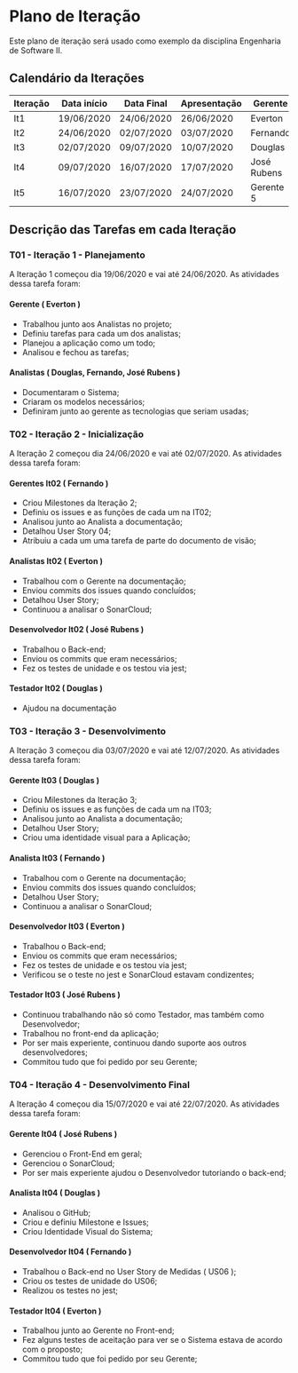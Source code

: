 # Plano de Iteração

Este plano de iteração será usado como exemplo da disciplina Engenharia de Software II.

## Calendário da Iterações

| Iteração | Data início | Data Final | Apresentação | Gerente   |
| -------- | ----------- | ---------- | ------------ | --------- |
| It1      | 19/06/2020  | 24/06/2020 | 26/06/2020   | Everton   |
| It2      | 24/06/2020  | 02/07/2020 | 03/07/2020   | Fernando  |
| It3      | 02/07/2020  | 09/07/2020 | 10/07/2020   | Douglas   |
| It4      | 09/07/2020  | 16/07/2020 | 17/07/2020   | José Rubens | 
| It5      | 16/07/2020  | 23/07/2020 | 24/07/2020   | Gerente 5 |

## Descrição das Tarefas em cada Iteração

### T01 - Iteração 1 - Planejamento

A Iteração 1 começou dia 19/06/2020 e vai até 24/06/2020. As atividades dessa tarefa foram:

#### Gerente ( Everton )

- Trabalhou junto aos Analistas no projeto;
- Definiu tarefas para cada um dos analistas;
- Planejou a aplicação como um todo;
- Analisou e fechou as tarefas;

#### Analistas ( Douglas, Fernando, José Rubens )

- Documentaram o Sistema;
- Criaram os modelos necessários;
- Definiram junto ao gerente as tecnologias que seriam usadas;

### T02 - Iteração 2 - Inicialização

A Iteração 2 começou dia 24/06/2020 e vai até 02/07/2020. As atividades dessa tarefa foram:

#### Gerentes It02 ( Fernando )

- Criou Milestones da Iteração 2;
- Definiu os issues e as funções de cada um na IT02;
- Analisou junto ao Analista a documentação;
- Detalhou User Story 04;
- Atribuiu a cada um uma tarefa de parte do documento de visão;

#### Analistas It02 ( Everton )

- Trabalhou com o Gerente na documentação;
- Enviou commits dos issues quando concluídos;
- Detalhou User Story;
- Continuou a analisar o SonarCloud;

#### Desenvolvedor It02 ( José Rubens )

- Trabalhou o Back-end;
- Enviou os commits que eram necessários;
- Fez os testes de unidade e os testou via jest;

#### Testador It02 ( Douglas )

- Ajudou na documentação

### T03 - Iteração 3 - Desenvolvimento

A Iteração 3 começou dia 03/07/2020 e vai até 12/07/2020. As atividades dessa tarefa foram:

#### Gerente It03 ( Douglas )

- Criou Milestones da Iteração 3;
- Definiu os issues e as funções de cada um na IT03;
- Analisou junto ao Analista a documentação;
- Detalhou User Story;
- Criou uma identidade visual para a Aplicação;

#### Analista It03 ( Fernando )

- Trabalhou com o Gerente na documentação;
- Enviou commits dos issues quando concluídos;
- Detalhou User Story;
- Continuou a analisar o SonarCloud;

#### Desenvolvedor It03 ( Everton )

- Trabalhou o Back-end;
- Enviou os commits que eram necessários;
- Fez os testes de unidade e os testou via jest;
- Verificou se o teste no jest e SonarCloud estavam condizentes;

#### Testador It03 ( José Rubens )

- Continuou trabalhando não só como Testador, mas também como Desenvolvedor;
- Trabalhou no front-end da aplicação;
- Por ser mais experiente, continuou dando suporte aos outros desenvolvedores;
- Commitou tudo que foi pedido por seu Gerente;


### T04 - Iteração 4 - Desenvolvimento Final

A Iteração 4 começou dia 15/07/2020 e vai até 22/07/2020. As atividades dessa tarefa foram:

#### Gerente It04 ( José Rubens )

- Gerenciou o Front-End em geral;
- Gerenciou o SonarCloud;
- Por ser mais experiente ajudou o Desenvolvedor tutoriando o back-end;

#### Analista It04 ( Douglas )

- Analisou o GitHub;
- Criou e definiu Milestone e Issues;
- Criou Identidade Visual do Sistema;

#### Desenvolvedor It04 ( Fernando )

- Trabalhou o Back-end no User Story de Medidas ( US06 );
- Criou os testes de unidade do US06;
- Realizou os testes no jest;

#### Testador It04 ( Everton )

- Trabalhou junto ao Gerente no Front-end;
- Fez alguns testes de aceitação para ver se o Sistema estava de acordo com o proposto;
- Commitou tudo que foi pedido por seu Gerente;
